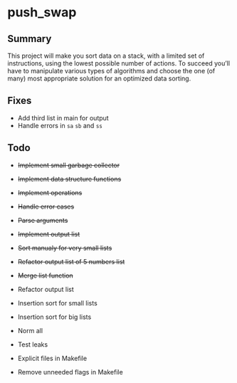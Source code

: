 # push_swap

## Summary
This project will make you sort data on a stack, with a limited set of instructions, using the lowest possible number of actions. To succeed you’ll have to manipulate various types of algorithms and choose the one (of many) most appropriate solution for an optimized data sorting.

## Fixes

- Add third list in main for output
- Handle errors in `sa` `sb` and `ss`

## Todo

- ~~Implement small garbage collector~~
- ~~Implement data structure functions~~
- ~~Implement operations~~
- ~~Handle error cases~~
- ~~Parse arguments~~
- ~~Implement output list~~
- ~~Sort manualy for very small lists~~
- ~~Refactor output list of 5 numbers list~~
- ~~Merge list function~~
- Refactor output list
- Insertion sort for small lists
- Insertion sort for big lists

- Norm all
- Test leaks

- Explicit files in Makefile
- Remove unneeded flags in Makefile
